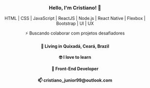<!--
**Cristianojr9/cristianojr9** is a ✨ _special_ ✨ repository because its `README.md` (this file) appears on your GitHub profile.

Here are some ideas to get you started:

- 🔭 I’m currently working on ...
- 🌱 I’m currently learning ...
- 👯 I’m looking to collaborate on ...
- 🤔 I’m looking for help with ...
- 💬 Ask me about ...
- 📫 How to reach me: ...
- 😄 Pronouns: ...
- ⚡ Fun fact: ...
-->

<h3 align="center">
  Hello, I'm Cristiano! 👋
</h3>
<p align="center">
  HTML | CSS | JavaScript |  ReactJS | Node.js | React Native | Flexbox | Bootstrap | UI | UX
</p>
<p align="center">
  ⚡ Buscando colaborar com projetos desafiadores
</p>
<h4 align="center">
  📌  Living in <b>Quixadá</b>, <b>Ceará</b>, <b>Brazil</b>  
</h4>
<h4 align="center">🤓 I love to learn</h4>
<h4 align="center">💼 Front-End Developer</h4>
<h4 align="center">📫 cristiano_junior99@outlook.com</h4>
